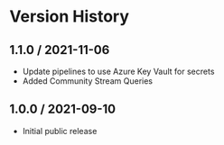 # Version History

## 1.1.0 / 2021-11-06

- Update pipelines to use Azure Key Vault for secrets
- Added Community Stream Queries


## 1.0.0 / 2021-09-10

- Initial public release
